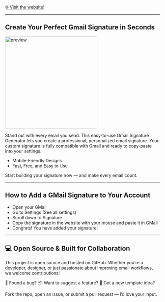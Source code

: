 [🌐 Visit the website!](https://quicksig.netlify.app/)

---

<h2>Create Your Perfect Gmail Signature in Seconds</h2>

<img width="300" alt="preview" src="https://github.com/user-attachments/assets/1f72d9b9-c84c-4e79-bcc6-6986ff60eec1" />

Stand out with every email you send. This easy-to-use Gmail Signature Generator lets you create a professional, personalized email signature. Your custom signature is fully compatible with Gmail and ready to copy-paste into your settings.

- Mobile-Friendly Designs
- Fast, Free, and Easy to Use

Start building your signature now — and make every email count.

---

<h2>How to Add a GMail Signature to Your Account</h2>

- Open your GMail
- Go to Settings (See all settings)
- Scroll down to Signature
- Copy the signature in the website with your mouse and paste it in GMail
- Congrats! You have added your signature!


---
<h2>💻 Open Source & Built for Collaboration</h2>

This project is open source and hosted on GitHub.
Whether you're a developer, designer, or just passionate about improving email workflows, we welcome contributions!

🔧 Found a bug?
📦 Want to suggest a feature?
🎨 Got a new template idea?

Fork the repo, open an issue, or submit a pull request — I’d love your input.
